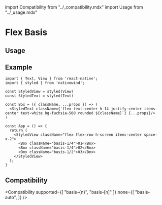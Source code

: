 import Compatibility from "../\_compatibility.mdx"
import Usage from "../\_usage.mdx"

# Flex Basis

## Usage

<Usage />

## Example

```SnackPlayer name=Flex Basis
import { Text, View } from 'react-native';
import { styled } from 'nativewind';

const StyledView = styled(View)
const StyledText = styled(Text)

const Box = ({ className, ...props }) => (
  <StyledText className={`flex text-center h-14 justify-center items-center text-white bg-fuchsia-500 rounded ${className}`} {...props}/>
)

const App = () => {
  return (
    <StyledView className="flex flex-row h-screen items-center space-x-2">
      <Box className="basis-1/4">01</Box>
      <Box className="basis-1/4">02</Box>
      <Box className="basis-1/2">03</Box>
    </StyledView>
  );
}
```

## Compatibility

<Compatibility
supported={[ "basis-{n}", "basis-[n]" ]}
none={[
"basis-auto",
]}
/>
